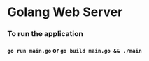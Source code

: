 # Golang Web Server

### To run the application
#### `go run main.go` or `go build main.go && ./main`
